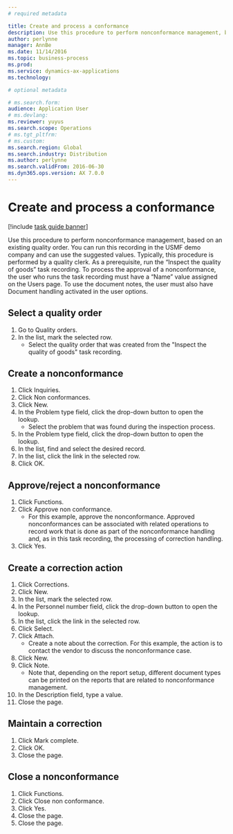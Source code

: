```yaml
---
# required metadata

title: Create and process a conformance
description: Use this procedure to perform nonconformance management, based on an existing quality order.
author: perlynne
manager: AnnBe
ms.date: 11/14/2016
ms.topic: business-process
ms.prod:  
ms.service: dynamics-ax-applications
ms.technology:  

# optional metadata

# ms.search.form:   
audience: Application User
# ms.devlang:  
ms.reviewer: yuyus
ms.search.scope: Operations
# ms.tgt_pltfrm:  
# ms.custom:  
ms.search.region: Global
ms.search.industry: Distribution
ms.author: perlynne
ms.search.validFrom: 2016-06-30
ms.dyn365.ops.version: AX 7.0.0
---
```

# Create and process a conformance

[!include [task guide banner](../../includes/task-guide-banner.md)]

Use this procedure to perform nonconformance management, based on an existing quality order. You can run this recording in the USMF demo company and can use the suggested values. Typically, this procedure is performed by a quality clerk.  As a prerequisite, run the “Inspect the quality of goods” task recording. To process the approval of a nonconformance, the user who runs the task recording must have a “Name” value assigned on the Users page. To use the document notes, the user must also have Document handling activated in the user options.


## Select a quality order
1. Go to Quality orders.
2. In the list, mark the selected row.
    * Select the quality order that was created from the "Inspect the quality of goods" task recording.  

## Create a nonconformance
1. Click Inquiries.
2. Click Non conformances.
3. Click New.
4. In the Problem type field, click the drop-down button to open the lookup.
    * Select the problem that was found during the inspection process.  
5. In the Problem type field, click the drop-down button to open the lookup.
6. In the list, find and select the desired record.
7. In the list, click the link in the selected row.
8. Click OK.

## Approve/reject a nonconformance
1. Click Functions.
2. Click Approve non conformance.
    * For this example, approve the nonconformance. Approved nonconformances can be associated with related operations to record work that is done as part of the nonconformance handling and, as in this task recording, the processing of correction handling.  
3. Click Yes.

## Create a correction action
1. Click Corrections.
2. Click New.
3. In the list, mark the selected row.
4. In the Personnel number field, click the drop-down button to open the lookup.
5. In the list, click the link in the selected row.
6. Click Select.
7. Click Attach.
    * Create a note about the correction. For this example, the action is to contact the vendor to discuss the nonconformance case.  
8. Click New.
9. Click Note.
    * Note that, depending on the report setup, different document types can be printed on the reports that are related to nonconformance management.  
10. In the Description field, type a value.
11. Close the page.

## Maintain a correction
1. Click Mark complete.
2. Click OK.
3. Close the page.

## Close a nonconformance
1. Click Functions.
2. Click Close non conformance.
3. Click Yes.
4. Close the page.
5. Close the page.
